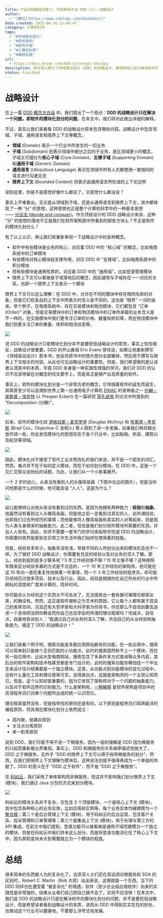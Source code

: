 ```yaml
---
title: 产品代码都给你看了，可别再说不会 DDD（三）：战略设计
author:
  - "[滕云](https://www.cnblogs.com/davenkin/)"
date created: 2025-04-16 13:44:47
category: 计算机科学
tags:
  - "#领域驱动设计"
  - "#软件架构"
  - "#软件开发"
  - "#计算机科学"
  - "#编程实践"
url:
  - https://docs.mryqr.com/ddd-strategic-design/
description: 本文深入探讨了领域驱动设计（DDD）的战略设计，阐明其核心在于解决软件的模块化划分问题。文章分析了领域、子域、通用语言和限界上下文等概念，并将其与软件模块之间的关系进行了解读。此外，还探讨了模块化划分的原则和方法，以及DDD与微服务之间的关系。
status: Finished
---
```


# 战略设计

在上一篇 [DDD 概念大白话](https://docs.mryqr.com/ddd-in-plain-words) 中，我们提出了一个观点：**DDD 的战略设计只在解决一个问题，即软件的模块化划分的问题**。在本文中，我们将对此做出详细的解释。

不过，首先让我们来看看 DDD 的战略设计原本包含哪些内容。战略设计中包含领域、子域、通用语言和限界上下文等概念。

- **领域** (Domain) 表示一个行业中所发生的一切业务
- **子域** (Subdomain) 则表示领域中细分之后的子业务，是比领域更小的概念，子域又可细分为**核心子域** (Core Domain)、**支撑子域** (Supporting Domain) 和**通用子域** (Generic Domain)
- **通用语言** (Ubiquitous Language) 表示在领域中所有人员都使用一套相同的语言进行沟通交流
- **限界上下文** (Bounded Context) 则表示由通用语言所形成的上下文边界

读到这里，你是不是感觉好像什么都说了，又感觉什么都没说？

事实上不难看出，无论是从领域到子域，还是从通用语言到限界上下文，其中都体现了一种 “分” 的思想，这种思想也正是整个计算机科学中的一种基本思想 —— [分治法 (devide and conquer)](https://en.wikipedia.org/wiki/Divide-and-conquer_algorithm)。作为顶层设计的 DDD 战略设计来讲，这种 “分” 的思想的落地不正是我们在软件架构图中所看到的那些方块么？不正是软件的模块化划分么？

有了以上认识，再让我们来重新审视一下战略设计中的各种概念。

- 软件中有些模块是业务的核心，对应着 DDD 中的 “核心域” 的概念，比如电商系统中的订单模块
- 有些模块对核心模块起支撑作用，对应 DDD 中 “支撑域”，比如电商系统中的积分模块
- 而有些模块是通用性质的，对应着 DDD 中的 “通用域”，比如登录管理模块
- 限界上下文可以看做是子域落地后的概念，因此通常与子域存在一一对应的关系，也即一个限界上下文表示一个模块

限界上下文可以这么理解：在 DDD 中，允许在不同的模块中存在相同名称的对象，但是它们在各自的上下文中所表示的含义是不同的，这也是 “限界” 一词的由来。举个例子，在电商系统中，存在交易模块和物流模块，它们都包含 “订单 (Order)” 对象，但是交易模块中的订单和物流模块中的订单所承载的业务含义是不一样的，在交易模块中我们更专注订单的价格、数量和折扣等，而在物流模块中我们则更关注订单的重量、体积和物流状态等。

![](../../Assets/Images/DDD_Introduction_3.1.png)

说 DDD 的战略设计只是模块化划分并不是要贬低战略设计的意思，事实上恰恰相反，战略设计很重要。DDD 的开山鼻祖 Eric Evans 曾经说，如果让他重新撰写《领域驱动设计》那本书，他会将原书中的很大部分全部撕掉，然后用于撰写与限界上下文相关的内容，从此也可见战略设计的重要性。但是，我们希望做的是让读者认清其中的本质，毕竟 DDD 本身是一种实践性很强的学问，我们对 DDD 的认识不应该停留在对概念的咬文爵字上，而是真正能够产出高质量的软件。

事实上，软件的模块化划分是一个非常古老的概念，它伴随着软件的诞生而诞生，其萌芽至少可以追溯到世界上第一台通用电子计算机 [ENIAC](https://baike.baidu.com/item/ENIAC) 的发明者之一 [约翰・皮斯普・埃克特](https://baike.baidu.com/item/%E7%BA%A6%E7%BF%B0%C2%B7%E5%9F%83%E5%85%8B%E7%89%B9) (J. Presper Eckert) 在一篇研究 [穿孔纸带](https://baike.baidu.com/item/%E7%A9%BF%E5%AD%94%E7%BA%B8%E5%B8%A6) 的论文中所提到的 “Decomposition (分解)”。

![](../../Assets/Images/DDD_Introduction_3.2.png)

后来，软件的模块化经 [道格拉斯・麦克罗伊](https://baike.baidu.com/item/%E9%81%93%E6%A0%BC%E6%8B%89%E6%96%AF%C2%B7%E9%BA%A6%E5%85%8B%E7%BD%97%E4%BC%8A) (Douglas McIlroy) 和 [布莱德・考克斯](https://baike.baidu.com/item/%E5%B8%83%E8%8E%B1%E5%BE%B7%C2%B7%E8%80%83%E5%85%8B%E6%96%AF) (Brad Cox，Objective-C 发明人) 等人得到了进一步发展。如果我们再将眼光放开阔一些，你会发现模块化的思想存在于各个行业中，比如船舶、桥梁、建筑以及航空等领域。

![](../../Assets/Images/DDD_Introduction_3.3.png)

因此，模块化对于接受了现代工业文明洗礼的我们来说，并不是一个陌生的词汇。然而，难点并不在于如何定义模块，而在于如何划分模块。在 DDD 中，这是一个见仁见智众说纷纭的话题，为此，让我们从一个小故事展开。

一个 2 岁的幼儿，从来没有看到人的头像简易画（下图中左边的图片），但是当你问他那是什么的时候，他可能会说 “人人”。这是为什么？

![](../../Assets/Images/DDD_Introduction_3.4.png)

幼儿能够辨认出他从来没有看到过的东西，是因为他拥有两种能力：**经验**和**抽象**。他虽然没有看到过人头像简易画，但是他之前一定看到过真实的人，此所谓经验，也即我们过去所经历的事情；而他能够将人像简易画和真实的人对等起来，则是因为人类与身俱来的抽象能力。此二者，恰恰是我们划分软件模块所需要的东西，并且人人皆有。因此，你并不需要一套专门的学问来指导你完成 DDD 的战略设计，你需要的依然是那些在日常工作生活中我们始终在使用着的技能。

但是，经验有多有少，抽象有深有浅，导致不同的人所划分出来的模块形态也不一样。为了做好 DDD 战略设计，你需要有充足的经验以及对业务的深入了解。那么，经验到底到底多少算多呢？5 年工作经验够不够？10 年又够不够？这种按照年限来区分经验多寡的方式是不合适的，一个 10 年工作经验的架构师，他可能在这 10 年内一直在重复性地做着一件事情，而一个 3 年工作经验的程序员，却可能已经经历过很多项目、技术以及行业。因此，经验是根据你在自己所处的行业中所耕耘的深度和广度来计算的，而非时间。

你可能会认为经验这个东西太不可名状了，无法提炼出一套有据可循理论框架出来，的确没有。然而，这正是软件被称之为艺术的原因，它让每个人都有属于其自己的发挥空间，况且还有大哲学家和大科学家为你背书，你还那么不自信到要去追求一个咨询师没把你教会而你自己也没学会的所谓的理论框架吗？坦诚点，自信点，自豪地告诉别人：“我通过自己对业务的深入了解，外加自己的从业经验和抽象能力，搞定了 DDD 的战略设计！”

![](../../Assets/Images/DDD_Introduction_3.5.png)

让我们来看个例子吧，搜索功能是多数应用网站都有的功能，在一些应用中，搜索可以简单到只是做个正则匹配的小功能点，此时的搜索固然称不上一个模块，而在另一些应用中，比如大型电商网站，搜索包含了多条件多方式查询等众多内容，其后台的软件架构和技术栈甚至都是专门设计的，此时的搜索功能你哪怕找一个毕业生来设计估计结果都是一个独立模块。这里，从功能点到功能模块的变化过程中，没有什么量化工具和理论框架可言，说得直白点，这就是架构师的一个主观认知而已。但是，这个认知却是重要的，因为它体现了架构师对于一个问题的抽象能力，以及对于软件边界的识别能力。什么是架构呢，[一种解释](https://martinfowler.com/architecture/) 是软件架构是项目中的资深程序员们对某个问题所达成的统一认识而已。

理论框架虽然没有，但是指导性的原则还是有的，以下原则是程序员们耳熟能详的编程原则，将其用在模块化划分上依然成立：

- 高内聚，低耦合原则
- 关注点分离原则
- 单一职责原则

说到 DDD，我们可能不得不说一下微服务，因为一般的理解是 DDD 因为微服务的兴起而重新被业界重视。事实上，DDD 和微服务的关系被牵强式地放大了，DDD 之于微服务，无外乎 “DDD 的限界上下文可以用于指导微服务的划分”，然而，在我们把限界上下文理解为模块后，这种说法也就不值得再成为一个单独的命题了。DDD 的意义在于 “DDD 之于软件”，而不是 “DDD 之于微服务”。

在 [码如云](https://www.mryqr.com/)，我们采用了单体架构而非微服务，但这并不影响我们划分限界上下文 (模块)，我们通过 Java 分包的方式来划分模块。

![](../../Assets/Images/DDD_Introduction_3.6.png)

码如云的模块关系并不复杂，仅包含 3 个顶层模块，一个是核心上下文 (模块)，其中包含各种核心的业务实体，比如应用和实例等，每个业务实体均被建模为一个 [聚合根](https://docs.mryqr.com/ddd-aggregate-root-and-repository)；第二个是后台管理上下文 (模块)，用于码如云的后台运营，包含客户关系、投诉管理和订单管理等；第三个是集成上下文 (模块)，用于处理与第三方的 API 集成。在前文中我们提到，登录功能可以被看做是通用子域而建模为一个独立的模块，但是在码如云中我们并未这么划分，而是将登录功能消化在了核心上下文中，因为其粒度尚未大到需要独立为一个模块的程度。

# 总结

很多简单的东西被人为的复杂化了，当资深人士们还在高谈阔论微服务和 SOA 的区别时，Robert C. Martin（Bob 大叔）站出来说，这俩就是一个东西。当下的 DDD 同样也在遭受着 “被复杂化” 的境遇，软件（至少企业级应用软件）向来的实践性是非常强的，结果从业者们自己把自己搞不会了，实则不应该呀！在本文中，我们说 DDD 的战略设计只是在解决软件的模块化划分的问题，并不是要贬低战略设计，而是希望读者看到战略设计的本质，进而从 DDD 中得到实实在在的好处，也推动这个行业可以健康地，不要那么浮夸式地发展。
